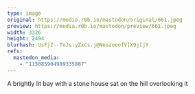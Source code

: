 ```yaml
---
type: image
original: https://media.r0b.io/mastodon/original/661.jpeg
preview: https://media.r0b.io/mastodon/preview/661.jpeg
width: 3326
height: 2494
blurhash: UsFjZ--ToJs:yZxCs.j@NeozoeofV[X9j[jY
refs:
  mastodon_media:
    - "115085904989335887"
---
```


A brightly lit bay with a stone house sat on the hill overlooking it
